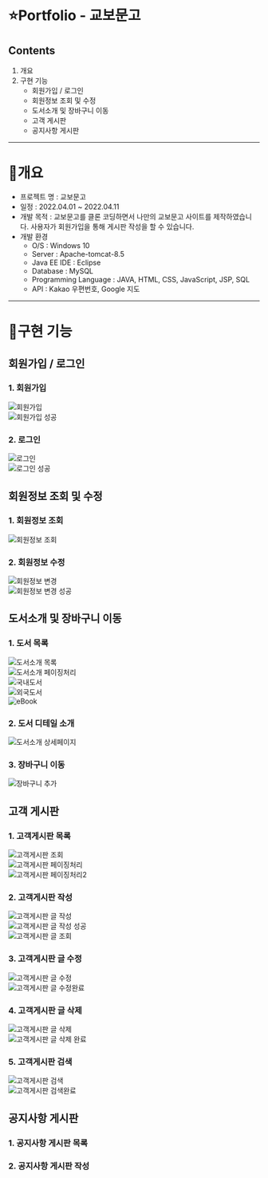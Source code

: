 ⭐️Portfolio - 교보문고
======================
## Contents
1. 개요
2. 구현 기능
   * 회원가입 / 로그인
   * 회원정보 조회 및 수정
   * 도서소개 및 장바구니 이동
   * 고객 게시판
   * 공지사항 게시판
* * *

📝개요
=======
* 프로젝트 명 : 교보문고
* 일정 : 2022.04.01 ~ 2022.04.11
* 개발 목적 : 교보문고를 클론 코딩하면서 나만의 교보문고 사이트를 제작하였습니다. 사용자가 회원가입을 통해 게시판 작성을 할 수 있습니다. 
* 개발 환경
  + O/S : Windows 10
  + Server : Apache-tomcat-8.5
  + Java EE IDE : Eclipse 
  + Database : MySQL
  + Programming Language : JAVA, HTML, CSS, JavaScript, JSP, SQL
  + API : Kakao 우편번호, Google 지도
* * *

📝구현 기능
=======
## 회원가입 / 로그인

### 1. 회원가입
<img alt="회원가입" src="https://user-images.githubusercontent.com/104838354/177475923-091936fe-7025-41a3-92f3-252e864fe380.png"><br>
<img alt="회원가입 성공" src="https://user-images.githubusercontent.com/104838354/177476226-5c68518f-321d-495e-aff9-9a5e7458ddd9.png"><br>

### 2. 로그인
<img alt="로그인" src="https://user-images.githubusercontent.com/104838354/177476400-ac8f14d9-f436-46a4-90d3-cfaa15769e56.png"><br>
<img alt="로그인 성공" src="https://user-images.githubusercontent.com/104838354/177476446-1890c4ca-1abf-458b-b95c-427f6bf7f220.png"><br>

## 회원정보 조회 및 수정

### 1. 회원정보 조회
<img alt="회원정보 조회" src="https://user-images.githubusercontent.com/104838354/177476529-a75f70c1-4770-4a85-ac33-7296b09ff7f2.png"><br>

### 2. 회원정보 수정
<img alt="회원정보 변경" src="https://user-images.githubusercontent.com/104838354/177476588-045903c3-a559-49ba-8b7c-1d537592f681.png"><br>
<img alt="회원정보 변경 성공" src="https://user-images.githubusercontent.com/104838354/177476621-3c0014f0-6546-4057-835e-56c15777dacc.png"><br>

## 도서소개 및 장바구니 이동

### 1. 도서 목록
<img alt="도서소개 목록" src="https://user-images.githubusercontent.com/104838354/177477195-3b68f67b-ff6d-45b7-8661-4ebb936ae869.png"><br>
<img alt="도서소개 페이징처리" src="https://user-images.githubusercontent.com/104838354/177477269-19c6027e-318e-4cbe-a5ed-2003fb8d1ba4.png"><br>
<img alt="국내도서" src="https://user-images.githubusercontent.com/104838354/177477317-b3d5491e-c771-4688-b5b5-c9ff55cf35cb.png"><br>
<img alt="외국도서" src="https://user-images.githubusercontent.com/104838354/177477368-f03fd4fc-19cf-4600-9823-8502fff8f7f6.png"><br>
<img alt="eBook" src="https://user-images.githubusercontent.com/104838354/177477533-456aa920-b11d-40e7-b5f5-95e61080433a.png"><br>

### 2. 도서 디테일 소개
<img alt="도서소개 상세페이지" src="https://user-images.githubusercontent.com/104838354/177477692-25d5abaa-2ba9-4c05-b0c9-a10a935d2ea9.png"><br>

### 3. 장바구니 이동
<img alt="장바구니 추가" src="https://user-images.githubusercontent.com/104838354/177478323-15e16483-ab26-4dd2-b5fa-15e6fc13d4f3.png"><br>

## 고객 게시판

### 1. 고객게시판 목록
<img alt="고객게시판 조회" src="https://user-images.githubusercontent.com/104838354/177478597-d5f8b617-9a55-40bd-b896-8412c2af65fc.png"><br>
<img alt="고객게시판 페이징처리" src="https://user-images.githubusercontent.com/104838354/177478748-02c7668c-3221-4144-b60f-d75495c0f417.png"><br>
<img alt="고객게시판 페이징처리2" src="https://user-images.githubusercontent.com/104838354/177478793-e0b14e05-e55a-43ed-a874-b672668e4940.png"><br>

### 2. 고객게시판 작성
<img alt="고객게시판 글 작성" src="https://user-images.githubusercontent.com/104838354/177481110-29504b2e-c9cb-4220-8ea8-bc022b48bc0e.png"><br>
<img alt="고객게시판 글 작성 성공" src="https://user-images.githubusercontent.com/104838354/177481164-6dfdf265-cc5b-4f12-b44d-9f13698e43f3.png"><br>
<img alt="고객게시판 글 조회" src="https://user-images.githubusercontent.com/104838354/177481045-bc5a9d9c-2844-46fe-8123-25583192494a.png"><br>

### 3. 고객게시판 글 수정
<img alt="고객게시판 글 수정" src="https://user-images.githubusercontent.com/104838354/177481211-4576f431-e841-49f7-b25d-7761a0b3fa7b.png"><br>
<img alt="고객게시판 글 수정완료" src="https://user-images.githubusercontent.com/104838354/177481261-16e1085f-20f1-4869-b7ef-7680e7fe80d4.png"><br>

### 4. 고객게시판 글 삭제
<img alt="고객게시판 글 삭제" src="https://user-images.githubusercontent.com/104838354/177481311-1eb2675b-5c48-4e0b-81b0-fd834e151881.png"><br>
<img alt="고객게시판 글 삭제 완료" src="https://user-images.githubusercontent.com/104838354/177481345-5bd406b5-0c8d-4fd2-8136-15d4fa1d264d.png"><br>

### 5. 고객게시판 검색
<img alt="고객게시판 검색" src="https://user-images.githubusercontent.com/104838354/177481396-3dec7693-c193-44d4-9b9f-d3a3348b030d.png"><br>
<img alt="고객게시판 검색완료" src="https://user-images.githubusercontent.com/104838354/177481450-dcd2a86a-8e78-4ef9-8ce8-ee5132826e9f.png"><br>

## 공지사항 게시판

### 1. 공지사항 게시판 목록

### 2. 공지사항 게시판 작성


